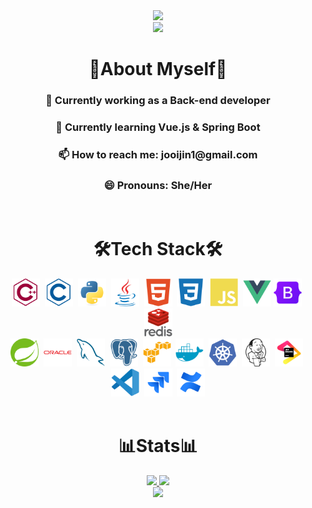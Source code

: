 <div align="center">
<img src="https://capsule-render.vercel.app/api?type=waving&color=gradient&height=180&section=header&text=Ijin%Joo&fontSize=70&fontColor=FFFFFF" />
</div>
<div align="center">
  <!-- img src="https://media.giphy.com/media/wwg1suUiTbCY8H8vIA/giphy-downsized-large.gif" width="500"/ -->
  <img src="https://media.giphy.com/media/PCg4A7IvysIH6/giphy.gif" width="500"/>
</div>
<div align="center"><h1><b>👾About Myself👾</b></h1></div>
<div align="center">
  <h3>🔭 Currently working as a Back-end developer</h3>
  <h3>🌱 Currently learning Vue.js & Spring Boot</h3>
  <h3>📫 How to reach me: jooijin1@gmail.com</h3>
  <h3>😄 Pronouns: She/Her</h3>
</div>
<br/>
<div align="center"><h1><b>🛠Tech Stack🛠</b></h1></div>
<div align="center">
<img src="https://github.com/devicons/devicon/blob/master/icons/cplusplus/cplusplus-line.svg" width="45" height="45"/>&nbsp;
<img src="https://github.com/devicons/devicon/blob/master/icons/c/c-line.svg" width="45" height="45"/>&nbsp;
<img src="https://github.com/devicons/devicon/blob/master/icons/python/python-original.svg" width="45" height="45"/>&nbsp; 
<img src="https://github.com/devicons/devicon/blob/master/icons/java/java-original.svg" width="45" height="45"/>&nbsp;
<img src="https://github.com/devicons/devicon/blob/master/icons/html5/html5-plain.svg" width="45" height="45"/>&nbsp;
<img src="https://github.com/devicons/devicon/blob/master/icons/css3/css3-plain.svg" width="45" height="45"/>&nbsp;
<img src="https://github.com/devicons/devicon/blob/master/icons/javascript/javascript-plain.svg" width="45" height="45"/>&nbsp; 
<img src="https://github.com/devicons/devicon/blob/master/icons/vuejs/vuejs-original.svg" width="45" height="45"/>
<img src="https://github.com/devicons/devicon/blob/master/icons/bootstrap/bootstrap-original.svg" width="45" height="45"/>&nbsp; 
<img src="https://github.com/devicons/devicon/blob/master/icons/redis/redis-original-wordmark.svg" width="45" height="45"/>
<br/>
<img src="https://github.com/devicons/devicon/blob/master/icons/spring/spring-original.svg" width="45" height="45"/>&nbsp;
<img src="https://github.com/devicons/devicon/blob/master/icons/oracle/oracle-original.svg" width="45" height="45"/>&nbsp;
<img src="https://github.com/devicons/devicon/blob/master/icons/mysql/mysql-plain.svg" width="45" height="45"/>&nbsp;
<img src="https://github.com/devicons/devicon/blob/master/icons/postgresql/postgresql-plain.svg" width="45" height="45"/>&nbsp;
<img src="https://github.com/devicons/devicon/blob/master/icons/amazonwebservices/amazonwebservices-original.svg" width="45" height="45"/>&nbsp;
<img src="https://github.com/devicons/devicon/blob/master/icons/docker/docker-plain.svg" width="45" height="45"/>&nbsp;
<img src="https://github.com/devicons/devicon/blob/master/icons/kubernetes/kubernetes-plain.svg" width="45" height="45"/>&nbsp;
<img src="https://github.com/devicons/devicon/blob/master/icons/jenkins/jenkins-line.svg" width="45" hegith="45"/>&nbsp;
<img src="https://github.com/devicons/devicon/blob/master/icons/jetbrains/jetbrains-original.svg" width="45" height="45"/>&nbsp;
<img src="https://github.com/devicons/devicon/blob/master/icons/vscode/vscode-original.svg" width="45" height="45"/>&nbsp;
<img src="https://github.com/devicons/devicon/blob/master/icons/jira/jira-original.svg" width="45" height="45"/>&nbsp;
<img src="https://github.com/devicons/devicon/blob/master/icons/confluence/confluence-original.svg" width="45" height="45"/>
</div>
<br/>
<div align="center"><h1><b>📊Stats📊</b></h1></div>
<div align="center">
  <a href="https://github.com/anuraghazra/github-readme-stats">
    <img src="https://github-readme-stats.vercel.app/api?username=jooijin&show_icons=true&theme=graywhite" height="175" />
  </a>
  <a href="https://github.com/anuraghazra/github-readme-stats">
    <img src="https://github-readme-stats.vercel.app/api/top-langs/?username=jooijin&layout=compact&theme=graywhite" height="175" />
  </a>
</div>
<div align="center">
  <a href="https://solved.ac/jooijin">
    <img src="http://mazassumnida.wtf/api/v2/generate_badge?boj=jooijin" height="175" />
  </a>
</div>
